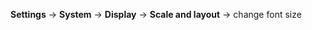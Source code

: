 **Settings** &rarr; **System** &rarr; **Display** &rarr; **Scale and layout** &rarr; change font size